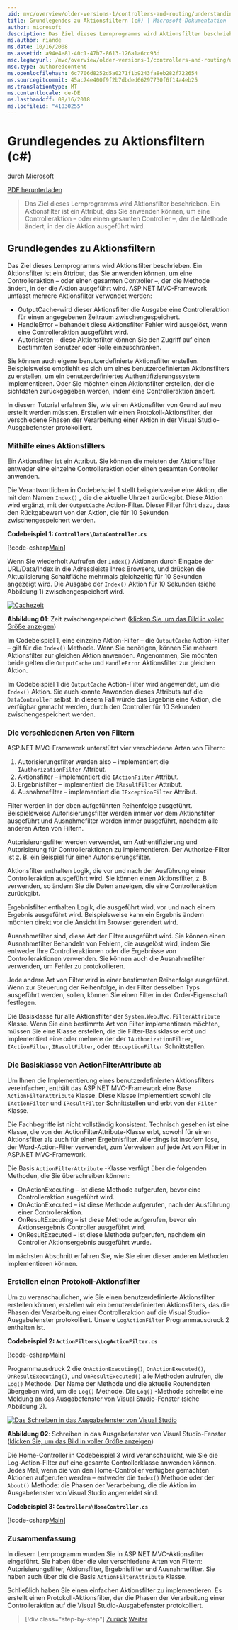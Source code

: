 ```yaml
---
uid: mvc/overview/older-versions-1/controllers-and-routing/understanding-action-filters-cs
title: Grundlegendes zu Aktionsfiltern (c#) | Microsoft-Dokumentation
author: microsoft
description: Das Ziel dieses Lernprogramms wird Aktionsfilter beschrieben. Ein Aktionsfilter ist ein Attribut, das Sie auf eine Controlleraktion – oder einen gesamten Controller anwenden können...
ms.author: riande
ms.date: 10/16/2008
ms.assetid: a94e4e81-40c1-47b7-8613-126a1a6cc93d
msc.legacyurl: /mvc/overview/older-versions-1/controllers-and-routing/understanding-action-filters-cs
msc.type: authoredcontent
ms.openlocfilehash: 6c7706d8252d5a0271f1b9243fa8eb282f722654
ms.sourcegitcommit: 45ac74e400f9f2b7dbded66297730f6f14a4eb25
ms.translationtype: MT
ms.contentlocale: de-DE
ms.lasthandoff: 08/16/2018
ms.locfileid: "41830255"
---
```

<a name="understanding-action-filters-c"></a>Grundlegendes zu Aktionsfiltern (c#)
====================
durch [Microsoft](https://github.com/microsoft)

[PDF herunterladen](http://download.microsoft.com/download/e/f/3/ef3f2ff6-7424-48f7-bdaa-180ef64c3490/ASPNET_MVC_Tutorial_14_CS.pdf)

> Das Ziel dieses Lernprogramms wird Aktionsfilter beschrieben. Ein Aktionsfilter ist ein Attribut, das Sie anwenden können, um eine Controlleraktion – oder einen gesamten Controller –, der die Methode ändert, in der die Aktion ausgeführt wird.


## <a name="understanding-action-filters"></a>Grundlegendes zu Aktionsfiltern

Das Ziel dieses Lernprogramms wird Aktionsfilter beschrieben. Ein Aktionsfilter ist ein Attribut, das Sie anwenden können, um eine Controlleraktion – oder einen gesamten Controller –, der die Methode ändert, in der die Aktion ausgeführt wird. ASP.NET MVC-Framework umfasst mehrere Aktionsfilter verwendet werden:

- OutputCache-wird dieser Aktionsfilter die Ausgabe eine Controlleraktion für einen angegebenen Zeitraum zwischengespeichert.
- HandleError – behandelt diese Aktionsfilter Fehler wird ausgelöst, wenn eine Controlleraktion ausgeführt wird.
- Autorisieren – diese Aktionsfilter können Sie den Zugriff auf einen bestimmten Benutzer oder Rolle einzuschränken.

Sie können auch eigene benutzerdefinierte Aktionsfilter erstellen. Beispielsweise empfiehlt es sich um eines benutzerdefinierten Aktionsfilters zu erstellen, um ein benutzerdefiniertes Authentifizierungssystem implementieren. Oder Sie möchten einen Aktionsfilter erstellen, der die sichtdaten zurückgegeben werden, indem eine Controlleraktion ändert.

In diesem Tutorial erfahren Sie, wie einen Aktionsfilter von Grund auf neu erstellt werden müssten. Erstellen wir einen Protokoll-Aktionsfilter, der verschiedene Phasen der Verarbeitung einer Aktion in der Visual Studio-Ausgabefenster protokolliert.

### <a name="using-an-action-filter"></a>Mithilfe eines Aktionsfilters

Ein Aktionsfilter ist ein Attribut. Sie können die meisten der Aktionsfilter entweder eine einzelne Controlleraktion oder einen gesamten Controller anwenden.

Die Verantwortlichen in Codebeispiel 1 stellt beispielsweise eine Aktion, die mit dem Namen `Index()` , die die aktuelle Uhrzeit zurückgibt. Diese Aktion wird ergänzt, mit der `OutputCache` Action-Filter. Dieser Filter führt dazu, dass den Rückgabewert von der Aktion, die für 10 Sekunden zwischengespeichert werden.

**Codebeispiel 1: `Controllers\DataController.cs`**

[!code-csharp[Main](understanding-action-filters-cs/samples/sample1.cs)]

Wenn Sie wiederholt Aufrufen der `Index()` Aktionen durch Eingabe der URL/Data/Index in die Adressleiste Ihres Browsers, und drücken die Aktualisierung Schaltfläche mehrmals gleichzeitig für 10 Sekunden angezeigt wird. Die Ausgabe der `Index()` Aktion für 10 Sekunden (siehe Abbildung 1) zwischengespeichert wird.


[![Cachezeit](understanding-action-filters-cs/_static/image2.png)](understanding-action-filters-cs/_static/image1.png)

**Abbildung 01**: Zeit zwischengespeichert ([klicken Sie, um das Bild in voller Größe anzeigen](understanding-action-filters-cs/_static/image3.png))


Im Codebeispiel 1, eine einzelne Aktion-Filter – die `OutputCache` Action-Filter – gilt für die `Index()` Methode. Wenn Sie benötigen, können Sie mehrere Aktionsfilter zur gleichen Aktion anwenden. Angenommen, Sie möchten beide gelten die `OutputCache` und `HandleError` Aktionsfilter zur gleichen Aktion.

Im Codebeispiel 1 die `OutputCache` Action-Filter wird angewendet, um die `Index()` Aktion. Sie auch konnte Anwenden dieses Attributs auf die `DataController` selbst. In diesem Fall würde das Ergebnis eine Aktion, die verfügbar gemacht werden, durch den Controller für 10 Sekunden zwischengespeichert werden.

### <a name="the-different-types-of-filters"></a>Die verschiedenen Arten von Filtern

ASP.NET MVC-Framework unterstützt vier verschiedene Arten von Filtern:

1. Autorisierungsfilter werden also – implementiert die `IAuthorizationFilter` Attribut.
2. Aktionsfilter – implementiert die `IActionFilter` Attribut.
3. Ergebnisfilter – implementiert die `IResultFilter` Attribut.
4. Ausnahmefilter – implementiert die `IExceptionFilter` Attribut.

Filter werden in der oben aufgeführten Reihenfolge ausgeführt. Beispielsweise Autorisierungsfilter werden immer vor dem Aktionsfilter ausgeführt und Ausnahmefilter werden immer ausgeführt, nachdem alle anderen Arten von Filtern.

Autorisierungsfilter werden verwendet, um Authentifizierung und Autorisierung für Controlleraktionen zu implementieren. Der Authorize-Filter ist z. B. ein Beispiel für einen Autorisierungsfilter.

Aktionsfilter enthalten Logik, die vor und nach der Ausführung einer Controlleraktion ausgeführt wird. Sie können einen Aktionsfilter, z. B. verwenden, so ändern Sie die Daten anzeigen, die eine Controlleraktion zurückgibt.

Ergebnisfilter enthalten Logik, die ausgeführt wird, vor und nach einem Ergebnis ausgeführt wird. Beispielsweise kann ein Ergebnis ändern möchten direkt vor die Ansicht im Browser gerendert wird.

Ausnahmefilter sind, diese Art der Filter ausgeführt wird. Sie können einen Ausnahmefilter Behandeln von Fehlern, die ausgelöst wird, indem Sie entweder Ihre Controlleraktionen oder die Ergebnisse von Controlleraktionen verwenden. Sie können auch die Ausnahmefilter verwenden, um Fehler zu protokollieren.

Jede andere Art von Filter wird in einer bestimmten Reihenfolge ausgeführt. Wenn zur Steuerung der Reihenfolge, in der Filter desselben Typs ausgeführt werden, sollen, können Sie einen Filter in der Order-Eigenschaft festlegen.

Die Basisklasse für alle Aktionsfilter der `System.Web.Mvc.FilterAttribute` Klasse. Wenn Sie eine bestimmte Art von Filter implementieren möchten, müssen Sie eine Klasse erstellen, die die Filter-Basisklasse erbt und implementiert eine oder mehrere der der `IAuthorizationFilter`, `IActionFilter`, `IResultFilter`, oder `IExceptionFilter` Schnittstellen.

### <a name="the-base-actionfilterattribute-class"></a>Die Basisklasse von ActionFilterAttribute ab

Um Ihnen die Implementierung eines benutzerdefinierten Aktionsfilters vereinfachen, enthält das ASP.NET MVC-Framework eine Base `ActionFilterAttribute` Klasse. Diese Klasse implementiert sowohl die `IActionFilter` und `IResultFilter` Schnittstellen und erbt von der `Filter` Klasse.

Die Fachbegriffe ist nicht vollständig konsistent. Technisch gesehen ist eine Klasse, die von der ActionFilterAttribute-Klasse erbt, sowohl für einen Aktionsfilter als auch für einen Ergebnisfilter. Allerdings ist insofern lose, der Word-Action-Filter verwendet, zum Verweisen auf jede Art von Filter in ASP.NET MVC-Framework.

Die Basis `ActionFilterAttribute` -Klasse verfügt über die folgenden Methoden, die Sie überschreiben können:

- OnActionExecuting – ist diese Methode aufgerufen, bevor eine Controlleraktion ausgeführt wird.
- OnActionExecuted – ist diese Methode aufgerufen, nach der Ausführung einer Controlleraktion.
- OnResultExecuting – ist diese Methode aufgerufen, bevor ein Aktionsergebnis Controller ausgeführt wird.
- OnResultExecuted – ist diese Methode aufgerufen, nachdem ein Controller Aktionsergebnis ausgeführt wurde.

Im nächsten Abschnitt erfahren Sie, wie Sie einer dieser anderen Methoden implementieren können.

### <a name="creating-a-log-action-filter"></a>Erstellen einen Protokoll-Aktionsfilter

Um zu veranschaulichen, wie Sie einen benutzerdefinierte Aktionsfilter erstellen können, erstellen wir ein benutzerdefinierten Aktionsfilters, das die Phasen der Verarbeitung einer Controlleraktion auf die Visual Studio-Ausgabefenster protokolliert. Unsere `LogActionFilter` Programmausdruck 2 enthalten ist.

**Codebeispiel 2: `ActionFilters\LogActionFilter.cs`**

[!code-csharp[Main](understanding-action-filters-cs/samples/sample2.cs)]

Programmausdruck 2 die `OnActionExecuting()`, `OnActionExecuted()`, `OnResultExecuting()`, und `OnResultExecuted()` alle Methoden aufrufen, die `Log()` Methode. Der Name der Methode und die aktuelle Routendaten übergeben wird, um die `Log()` Methode. Die `Log()` -Methode schreibt eine Meldung an das Ausgabefenster von Visual Studio-Fenster (siehe Abbildung 2).


[![Das Schreiben in das Ausgabefenster von Visual Studio](understanding-action-filters-cs/_static/image5.png)](understanding-action-filters-cs/_static/image4.png)

**Abbildung 02**: Schreiben in das Ausgabefenster von Visual Studio-Fenster ([klicken Sie, um das Bild in voller Größe anzeigen](understanding-action-filters-cs/_static/image6.png))


Die Home-Controller in Codebeispiel 3 wird veranschaulicht, wie Sie die Log-Action-Filter auf eine gesamte Controllerklasse anwenden können. Jedes Mal, wenn die von den Home-Controller verfügbar gemachten Aktionen aufgerufen werden – entweder die `Index()` Methode oder der `About()` Methode: die Phasen der Verarbeitung, die die Aktion im Ausgabefenster von Visual Studio angemeldet sind.

**Codebeispiel 3: `Controllers\HomeController.cs`**

[!code-csharp[Main](understanding-action-filters-cs/samples/sample3.cs)]

### <a name="summary"></a>Zusammenfassung

In diesem Lernprogramm wurden Sie in ASP.NET MVC-Aktionsfilter eingeführt. Sie haben über die vier verschiedene Arten von Filtern: Autorisierungsfilter, Aktionsfilter, Ergebnisfilter und Ausnahmefilter. Sie haben auch über die die Basis `ActionFilterAttribute` Klasse.

Schließlich haben Sie einen einfachen Aktionsfilter zu implementieren. Es erstellt einen Protokoll-Aktionsfilter, der die Phasen der Verarbeitung einer Controlleraktion auf die Visual Studio-Ausgabefenster protokolliert.

> [!div class="step-by-step"]
> [Zurück](asp-net-mvc-routing-overview-cs.md)
> [Weiter](improving-performance-with-output-caching-cs.md)
